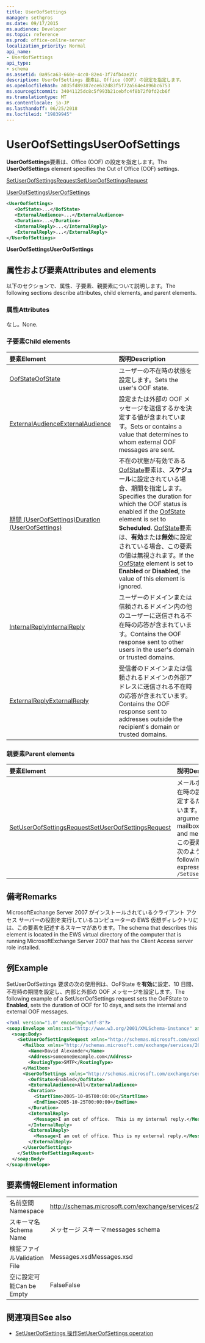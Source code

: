 ```yaml
---
title: UserOofSettings
manager: sethgros
ms.date: 09/17/2015
ms.audience: Developer
ms.topic: reference
ms.prod: office-online-server
localization_priority: Normal
api_name:
- UserOofSettings
api_type:
- schema
ms.assetid: 0a95ca63-660e-4cc0-82e4-3f74fb4ae21c
description: UserOofSettings 要素は、Office (OOF) の設定を指定します。
ms.openlocfilehash: a035fd89387ece632d83f5f72a564e4896bc6753
ms.sourcegitcommit: 34041125dc8c5f993b21cebfc4f8b72f0fd2cb6f
ms.translationtype: MT
ms.contentlocale: ja-JP
ms.lasthandoff: 06/25/2018
ms.locfileid: "19839945"
---
```

# <a name="useroofsettings"></a><span data-ttu-id="7d9b0-103">UserOofSettings</span><span class="sxs-lookup"><span data-stu-id="7d9b0-103">UserOofSettings</span></span>

<span data-ttu-id="7d9b0-104">**UserOofSettings**要素は、Office (OOF) の設定を指定します。</span><span class="sxs-lookup"><span data-stu-id="7d9b0-104">The **UserOofSettings** element specifies the Out of Office (OOF) settings.</span></span> 
  
[<span data-ttu-id="7d9b0-105">SetUserOofSettingsRequest</span><span class="sxs-lookup"><span data-stu-id="7d9b0-105">SetUserOofSettingsRequest</span></span>](setuseroofsettingsrequest.md)
  
[<span data-ttu-id="7d9b0-106">UserOofSettings</span><span class="sxs-lookup"><span data-stu-id="7d9b0-106">UserOofSettings</span></span>](useroofsettings.md)
  
```xml
<UserOofSettings>
   <OofState>...</OofState>
   <ExternalAudience>...</ExternalAudience>
   <Duration>...</Duration>
   <InternalReply>...</InternalReply>
   <ExternalReply>...</ExternalReply>
</UserOofSettings>
```

 <span data-ttu-id="7d9b0-107">**UserOofSettings**</span><span class="sxs-lookup"><span data-stu-id="7d9b0-107">**UserOofSettings**</span></span>
## <a name="attributes-and-elements"></a><span data-ttu-id="7d9b0-108">属性および要素</span><span class="sxs-lookup"><span data-stu-id="7d9b0-108">Attributes and elements</span></span>

<span data-ttu-id="7d9b0-109">以下のセクションで、属性、子要素、親要素について説明します。</span><span class="sxs-lookup"><span data-stu-id="7d9b0-109">The following sections describe attributes, child elements, and parent elements.</span></span>
  
### <a name="attributes"></a><span data-ttu-id="7d9b0-110">属性</span><span class="sxs-lookup"><span data-stu-id="7d9b0-110">Attributes</span></span>

<span data-ttu-id="7d9b0-111">なし。</span><span class="sxs-lookup"><span data-stu-id="7d9b0-111">None.</span></span>
  
### <a name="child-elements"></a><span data-ttu-id="7d9b0-112">子要素</span><span class="sxs-lookup"><span data-stu-id="7d9b0-112">Child elements</span></span>

|<span data-ttu-id="7d9b0-113">**要素**</span><span class="sxs-lookup"><span data-stu-id="7d9b0-113">**Element**</span></span>|<span data-ttu-id="7d9b0-114">**説明**</span><span class="sxs-lookup"><span data-stu-id="7d9b0-114">**Description**</span></span>|
|:-----|:-----|
|[<span data-ttu-id="7d9b0-115">OofState</span><span class="sxs-lookup"><span data-stu-id="7d9b0-115">OofState</span></span>](oofstate.md) <br/> |<span data-ttu-id="7d9b0-116">ユーザーの不在時の状態を設定します。</span><span class="sxs-lookup"><span data-stu-id="7d9b0-116">Sets the user's OOF state.</span></span>  <br/> |
|[<span data-ttu-id="7d9b0-117">ExternalAudience</span><span class="sxs-lookup"><span data-stu-id="7d9b0-117">ExternalAudience</span></span>](externalaudience.md) <br/> |<span data-ttu-id="7d9b0-118">設定または外部の OOF メッセージを送信するかを決定する値が含まれています。</span><span class="sxs-lookup"><span data-stu-id="7d9b0-118">Sets or contains a value that determines to whom external OOF messages are sent.</span></span>  <br/> |
|[<span data-ttu-id="7d9b0-119">期間 (UserOofSettings)</span><span class="sxs-lookup"><span data-stu-id="7d9b0-119">Duration (UserOofSettings)</span></span>](duration-useroofsettings.md) <br/> |<span data-ttu-id="7d9b0-120">不在の状態が有効である[OofState](oofstate.md)要素は、**スケジュール**に設定されている場合、期間を指定します。</span><span class="sxs-lookup"><span data-stu-id="7d9b0-120">Specifies the duration for which the OOF status is enabled if the [OofState](oofstate.md) element is set to **Scheduled**.</span></span> <span data-ttu-id="7d9b0-121">[OofState](oofstate.md)要素は、**有効**または**無効**に設定されている場合、この要素の値は無視されます。</span><span class="sxs-lookup"><span data-stu-id="7d9b0-121">If the [OofState](oofstate.md) element is set to **Enabled** or **Disabled**, the value of this element is ignored.</span></span>  <br/> |
|[<span data-ttu-id="7d9b0-122">InternalReply</span><span class="sxs-lookup"><span data-stu-id="7d9b0-122">InternalReply</span></span>](internalreply.md) <br/> |<span data-ttu-id="7d9b0-123">ユーザーのドメインまたは信頼されるドメイン内の他のユーザーに送信される不在時の応答が含まれています。</span><span class="sxs-lookup"><span data-stu-id="7d9b0-123">Contains the OOF response sent to other users in the user's domain or trusted domains.</span></span>  <br/> |
|[<span data-ttu-id="7d9b0-124">ExternalReply</span><span class="sxs-lookup"><span data-stu-id="7d9b0-124">ExternalReply</span></span>](externalreply.md) <br/> |<span data-ttu-id="7d9b0-125">受信者のドメインまたは信頼されるドメインの外部アドレスに送信される不在時の応答が含まれています。</span><span class="sxs-lookup"><span data-stu-id="7d9b0-125">Contains the OOF response sent to addresses outside the recipient's domain or trusted domains.</span></span>  <br/> |
   
### <a name="parent-elements"></a><span data-ttu-id="7d9b0-126">親要素</span><span class="sxs-lookup"><span data-stu-id="7d9b0-126">Parent elements</span></span>

|<span data-ttu-id="7d9b0-127">**要素**</span><span class="sxs-lookup"><span data-stu-id="7d9b0-127">**Element**</span></span>|<span data-ttu-id="7d9b0-128">**説明**</span><span class="sxs-lookup"><span data-stu-id="7d9b0-128">**Description**</span></span>|
|:-----|:-----|
|[<span data-ttu-id="7d9b0-129">SetUserOofSettingsRequest</span><span class="sxs-lookup"><span data-stu-id="7d9b0-129">SetUserOofSettingsRequest</span></span>](setuseroofsettingsrequest.md) <br/> |<span data-ttu-id="7d9b0-130">メールボックス ユーザーの不在時の設定とメッセージを設定するための引数が含まれています。</span><span class="sxs-lookup"><span data-stu-id="7d9b0-130">Contains the arguments used to set a mailbox user's OOF settings and messages.</span></span>  <br/> <span data-ttu-id="7d9b0-131">この要素への XPath 式は、次のようにします。</span><span class="sxs-lookup"><span data-stu-id="7d9b0-131">The following is the XPath expression to this element:</span></span>  <br/>  `/SetUserOofSettingsRequest` <br/> |
   
## <a name="remarks"></a><span data-ttu-id="7d9b0-132">備考</span><span class="sxs-lookup"><span data-stu-id="7d9b0-132">Remarks</span></span>

<span data-ttu-id="7d9b0-133">MicrosoftExchange Server 2007 がインストールされているクライアント アクセス サーバーの役割を実行しているコンピューターの EWS 仮想ディレクトリには、この要素を記述するスキーマがあります。</span><span class="sxs-lookup"><span data-stu-id="7d9b0-133">The schema that describes this element is located in the EWS virtual directory of the computer that is running MicrosoftExchange Server 2007 that has the Client Access server role installed.</span></span>
  
## <a name="example"></a><span data-ttu-id="7d9b0-134">例</span><span class="sxs-lookup"><span data-stu-id="7d9b0-134">Example</span></span>

<span data-ttu-id="7d9b0-135">SetUserOofSettings 要求の次の使用例は、OoFState を**有効**に設定、10 日間、不在時の期間を設定し、内部と外部の OOF メッセージを設定します。</span><span class="sxs-lookup"><span data-stu-id="7d9b0-135">The following example of a SetUserOofSettings request sets the OoFState to **Enabled**, sets the duration of OOF for 10 days, and sets the internal and external OOF messages.</span></span>
  
```xml
<?xml version="1.0" encoding="utf-8"?>
<soap:Envelope xmlns:xsi="http://www.w3.org/2001/XMLSchema-instance" xmlns:xsd="http://www.w3.org/2001/XMLSchema" xmlns:soap="http://schemas.xmlsoap.org/soap/envelope/">
  <soap:Body>
    <SetUserOofSettingsRequest xmlns="http://schemas.microsoft.com/exchange/services/2006/messages">
      <Mailbox xmlns="http://schemas.microsoft.com/exchange/services/2006/types">
        <Name>David Alexander</Name>
        <Address>someone@example.com</Address>
        <RoutingType>SMTP</RoutingType>
      </Mailbox>
      <UserOofSettings xmlns="http://schemas.microsoft.com/exchange/services/2006/types">
        <OofState>Enabled</OofState>
        <ExternalAudience>All</ExternalAudience>
        <Duration>
          <StartTime>2005-10-05T00:00:00</StartTime>
          <EndTime>2005-10-25T00:00:00</EndTime>
        </Duration>
        <InternalReply>
          <Message>I am out of office.  This is my internal reply.</Message>
        </InternalReply>
        <ExternalReply>
          <Message>I am out of office. This is my external reply.</Message>
        </ExternalReply>
      </UserOofSettings>
    </SetUserOofSettingsRequest>
  </soap:Body>
</soap:Envelope>
```

## <a name="element-information"></a><span data-ttu-id="7d9b0-136">要素情報</span><span class="sxs-lookup"><span data-stu-id="7d9b0-136">Element information</span></span>

|||
|:-----|:-----|
|<span data-ttu-id="7d9b0-137">名前空間</span><span class="sxs-lookup"><span data-stu-id="7d9b0-137">Namespace</span></span>  <br/> |http://schemas.microsoft.com/exchange/services/2006/messages  <br/> |
|<span data-ttu-id="7d9b0-138">スキーマ名</span><span class="sxs-lookup"><span data-stu-id="7d9b0-138">Schema Name</span></span>  <br/> |<span data-ttu-id="7d9b0-139">メッセージ スキーマ</span><span class="sxs-lookup"><span data-stu-id="7d9b0-139">messages schema</span></span>  <br/> |
|<span data-ttu-id="7d9b0-140">検証ファイル</span><span class="sxs-lookup"><span data-stu-id="7d9b0-140">Validation File</span></span>  <br/> |<span data-ttu-id="7d9b0-141">Messages.xsd</span><span class="sxs-lookup"><span data-stu-id="7d9b0-141">Messages.xsd</span></span>  <br/> |
|<span data-ttu-id="7d9b0-142">空に設定可能</span><span class="sxs-lookup"><span data-stu-id="7d9b0-142">Can be Empty</span></span>  <br/> |<span data-ttu-id="7d9b0-143">False</span><span class="sxs-lookup"><span data-stu-id="7d9b0-143">False</span></span>  <br/> |
   
## <a name="see-also"></a><span data-ttu-id="7d9b0-144">関連項目</span><span class="sxs-lookup"><span data-stu-id="7d9b0-144">See also</span></span>

- [<span data-ttu-id="7d9b0-145">SetUserOofSettings 操作</span><span class="sxs-lookup"><span data-stu-id="7d9b0-145">SetUserOofSettings operation</span></span>](setuseroofsettings-operation.md)

